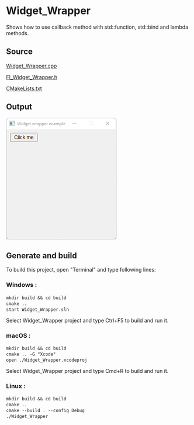# Widget_Wrapper

Shows how to use callback method with std::function, std::bind and lambda methods.

## Source

[Widget_Wrapper.cpp](Widget_Wrapper.cpp)

[Fl_Widget_Wrapper.h](Fl_Widget_Wrapper.h)

[CMakeLists.txt](CMakeLists.txt)

## Output

![output](../../../docs/Pictures/Examples/Widget_Wrapper.png)

## Generate and build

To build this project, open "Terminal" and type following lines:

### Windows :

``` shell
mkdir build && cd build
cmake .. 
start Widget_Wrapper.sln
```

Select Widget_Wrapper project and type Ctrl+F5 to build and run it.

### macOS :

``` shell
mkdir build && cd build
cmake .. -G "Xcode"
open ./Widget_Wrapper.xcodeproj
```

Select Widget_Wrapper project and type Cmd+R to build and run it.

### Linux :

``` shell
mkdir build && cd build
cmake .. 
cmake --build . --config Debug
./Widget_Wrapper
```
